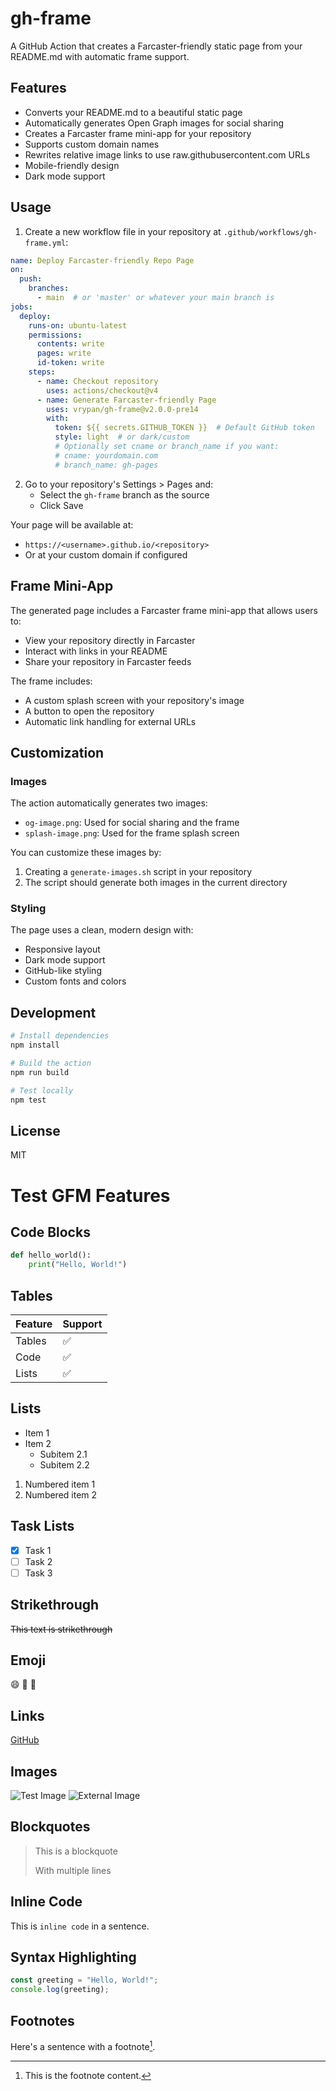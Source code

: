 # gh-frame

A GitHub Action that creates a Farcaster-friendly static page from your README.md with automatic frame support.

## Features

- Converts your README.md to a beautiful static page
- Automatically generates Open Graph images for social sharing
- Creates a Farcaster frame mini-app for your repository
- Supports custom domain names
- Rewrites relative image links to use raw.githubusercontent.com URLs
- Mobile-friendly design
- Dark mode support

## Usage

1. Create a new workflow file in your repository at `.github/workflows/gh-frame.yml`:

```yaml
name: Deploy Farcaster-friendly Repo Page
on:
  push:
    branches:
      - main  # or 'master' or whatever your main branch is
jobs:
  deploy:
    runs-on: ubuntu-latest
    permissions:
      contents: write
      pages: write
      id-token: write
    steps:
      - name: Checkout repository
        uses: actions/checkout@v4
      - name: Generate Farcaster-friendly Page
        uses: vrypan/gh-frame@v2.0.0-pre14
        with:
          token: ${{ secrets.GITHUB_TOKEN }}  # Default GitHub token
          style: light  # or dark/custom
          # Optionally set cname or branch_name if you want:
          # cname: yourdomain.com
          # branch_name: gh-pages
```

2. Go to your repository's Settings > Pages and:
   - Select the `gh-frame` branch as the source
   - Click Save

Your page will be available at:
- `https://<username>.github.io/<repository>`
- Or at your custom domain if configured

## Frame Mini-App

The generated page includes a Farcaster frame mini-app that allows users to:
- View your repository directly in Farcaster
- Interact with links in your README
- Share your repository in Farcaster feeds

The frame includes:
- A custom splash screen with your repository's image
- A button to open the repository
- Automatic link handling for external URLs

## Customization

### Images

The action automatically generates two images:
- `og-image.png`: Used for social sharing and the frame
- `splash-image.png`: Used for the frame splash screen

You can customize these images by:
1. Creating a `generate-images.sh` script in your repository
2. The script should generate both images in the current directory

### Styling

The page uses a clean, modern design with:
- Responsive layout
- Dark mode support
- GitHub-like styling
- Custom fonts and colors


## Development

```bash
# Install dependencies
npm install

# Build the action
npm run build

# Test locally
npm test
```

## License

MIT

# Test GFM Features

## Code Blocks
```python
def hello_world():
    print("Hello, World!")
```

## Tables
| Feature | Support |
|---------|---------|
| Tables  | ✅      |
| Code    | ✅      |
| Lists   | ✅      |

## Lists
- Item 1
- Item 2
  - Subitem 2.1
  - Subitem 2.2

1. Numbered item 1
2. Numbered item 2

## Task Lists
- [x] Task 1
- [ ] Task 2
- [ ] Task 3

## Strikethrough
~~This text is strikethrough~~

## Emoji
:smile: :rocket: :tada:

## Links
[GitHub](https://github.com)

## Images
![Test Image](./images/test.png)
![External Image](https://example.com/image.png)

## Blockquotes
> This is a blockquote
>
> With multiple lines

## Inline Code
This is `inline code` in a sentence.

## Syntax Highlighting
```javascript
const greeting = "Hello, World!";
console.log(greeting);
```

## Footnotes
Here's a sentence with a footnote[^1].

[^1]: This is the footnote content.
